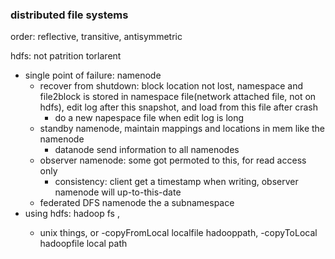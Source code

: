 ### distributed file systems

order: reflective, transitive, antisymmetric

hdfs: not patrition torlarent
- single point of failure: namenode
  - recover from shutdown: block location not lost, namespace and file2block is stored in namespace file(network attached file, not on hdfs), edit log after this snapshot, and load from this file after crash
    - do a new napespace file when edit log is long
  - standby namenode, maintain mappings and locations in mem like the namenode
    - datanode send information to all namenodes
  - observer namenode: some got permoted to this, for read access only
    - consistency: client get a timestamp when writing, observer namenode will up-to-this-date
  - federated DFS namenode the a subnamespace
- using hdfs: hadoop fs <args>, 
  - unix things, or -copyFromLocal localfile hadooppath, -copyToLocal hadoopfile local path